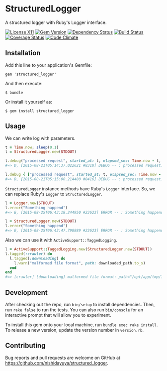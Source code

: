 # StructuredLogger

A structured logger with Ruby's Logger interface.

[![License X11](https://img.shields.io/badge/license-X11-brightgreen.svg)](https://raw.githubusercontent.com/nishidayuya/structured_logger/master/LICENSE.txt)
[![Gem Version](https://badge.fury.io/rb/structured_logger.svg)](http://badge.fury.io/rb/structured_logger)
[![Dependency Status](https://gemnasium.com/nishidayuya/structured_logger.svg)](https://gemnasium.com/nishidayuya/structured_logger)
[![Build Status](https://travis-ci.org/nishidayuya/structured_logger.svg?branch=master)](https://travis-ci.org/nishidayuya/structured_logger)
[![Coverage Status](https://codeclimate.com/github/nishidayuya/structured_logger/badges/coverage.svg)](https://codeclimate.com/github/nishidayuya/structured_logger/coverage)
[![Code Climate](https://codeclimate.com/github/nishidayuya/structured_logger/badges/gpa.svg)](https://codeclimate.com/github/nishidayuya/structured_logger)

## Installation

Add this line to your application's Gemfile:

    gem 'structured_logger'

And then execute:

    $ bundle

Or install it yourself as:

    $ gem install structured_logger

## Usage

We can write log with parameters.

```ruby
t = Time.now; sleep(0.1)
l = StructuredLogger.new(STDOUT)

l.debug("processed request", started_at: t, elapsed_sec: Time.now - t, status: "ok")
#=> D, [2015-08-21T05:14:37.022621 #8310] DEBUG -- : processed request: started_at=2015-08-21 05:14:36 +0900 elapsed_sec=0.100156444 status="ok"

l.debug { ["processed request", started_at: t, elapsed_sec: Time.now - t, status: "ok"] }
#=> D, [2015-08-21T05:15:00.214480 #8416] DEBUG -- : processed request: started_at=2015-08-21 05:15:00 +0900 elapsed_sec=0.100193648 status="ok"
```

`StructuredLogger` instance methods have Ruby's `Logger` interface. So, we can replace Ruby's `Logger` to `StructuredLogger`.

```ruby
l = Logger.new(STDOUT)
l.error("Something happend")
#=> E, [2015-08-25T06:43:18.244950 #23623] ERROR -- : Something happend

l = StructuredLogger.new(STDOUT)
l.error("Something happend")
#=> E, [2015-08-25T06:43:47.798889 #23623] ERROR -- : Something happend
```

Also we can use it with `ActiveSupport::TaggedLogging`.

```ruby
l = ActiveSupport::TaggedLogging.new(StructuredLogger.new(STDOUT))
l.tagged(:crawler) do
  l.tagged(:downloading) do
    l.warn("malformed file format", path: downloaded_path.to_s)
  end
end
#=> [crawler] [downloading] malformed file format: path="/opt/app/tmp/1234.bin"
```

## Development

After checking out the repo, run `bin/setup` to install dependencies. Then, run `rake false` to run the tests. You can also run `bin/console` for an interactive prompt that will allow you to experiment.

To install this gem onto your local machine, run `bundle exec rake install`. To release a new version, update the version number in `version.rb`.

## Contributing

Bug reports and pull requests are welcome on GitHub at https://github.com/nishidayuya/structured_logger.
